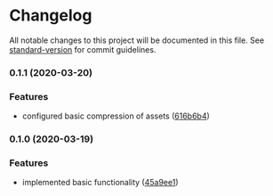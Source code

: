 # Changelog

All notable changes to this project will be documented in this file. See [standard-version](https://github.com/conventional-changelog/standard-version) for commit guidelines.

### 0.1.1 (2020-03-20)


### Features

* configured basic compression of assets ([616b6b4](https://github.com/soofka/coronavirus-tracker/commit/616b6b40cfba813e0c1cfc09047f1bdc2716218b))

### 0.1.0 (2020-03-19)


### Features

* implemented basic functionality ([45a9ee1](https://github.com/soofka/coronavirus-tracker/commit/45a9ee1ad952375aa24c9a556b8c6481596ee380))